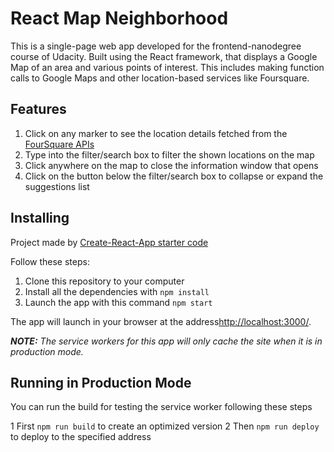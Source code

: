 # React Map Neighborhood

This is a single-page web app developed for the frontend-nanodegree course of Udacity. Built using the React framework, that displays a Google Map of an area and various points of interest. This includes making function calls to Google Maps and other location-based services like Foursquare.

## Features

1. Click on any marker to see the location details fetched from the [FourSquare APIs](https://developer.foursquare.com/)
2. Type into the filter/search box to filter the shown locations on the map
3. Click anywhere on the map to close the information window that opens
4. Click on the button below the filter/search box to collapse or expand the suggestions list

## Installing

Project made by [Create-React-App starter code](https://github.com/facebookincubator/create-react-app)

Follow these steps:

1. Clone this repository to your computer
2. Install all the dependencies with `npm install`
3. Launch the app with this command `npm start`

The app will launch in your browser at the address[http://localhost:3000/](http://localhost:3000/).

***NOTE:*** *The service workers for this app will only cache the site when it is in production mode.*

## Running in Production Mode

You can run the build for testing the service worker following these steps

1 First `npm run build` to create an optimized version
2 Then `npm run deploy` to deploy to the specified address

